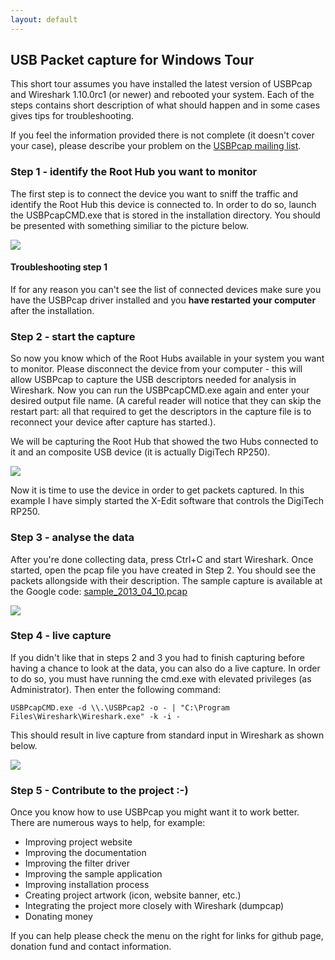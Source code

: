 ```yaml
---
layout: default
---
```


USB Packet capture for Windows Tour
-----------------------------------

This short tour assumes you have installed the latest version of USBPcap and Wireshark 1.10.0rc1 (or newer) and rebooted your system. Each of the steps contains short description of what should happen and in some cases gives tips for troubleshooting.

If you feel the information provided there is not complete (it doesn't cover your case), please describe your problem on the [USBPcap mailing list](https://groups.google.com/group/usbpcap).

### Step 1 - identify the Root Hub you want to monitor

The first step is to connect the device you want to sniff the traffic and identify the Root Hub this device is connected to. In order to do so, launch the USBPcapCMD.exe that is stored in the installation directory. You should be presented with something similiar to the picture below.

 [![](tour/step1_small.png)](tour/step1.png "USBPcapCMD.exe showing list of available devices.") 

#### Troubleshooting step 1

If for any reason you can't see the list of connected devices make sure you have the USBPcap driver installed and you **have restarted your computer** after the installation.

### Step 2 - start the capture

So now you know which of the Root Hubs available in your system you want to monitor. Please disconnect the device from your computer - this will allow USBPcap to capture the USB descriptors needed for analysis in Wireshark. Now you can run the USBPcapCMD.exe again and enter your desired output file name. (A careful reader will notice that they can skip the restart part: all that required to get the descriptors in the capture file is to reconnect your device after capture has started.).

We will be capturing the Root Hub that showed the two Hubs connected to it and an composite USB device (it is actually DigiTech RP250).

 [![](tour/step2_small.png)](tour/step2.png "USBPcapCMD.exe during capture.") 

Now it is time to use the device in order to get packets captured. In this example I have simply started the X-Edit software that controls the DigiTech RP250.

### Step 3 - analyse the data

After you're done collecting data, press Ctrl+C and start Wireshark. Once started, open the pcap file you have created in Step 2. You should see the packets allongside with their description. The sample capture is available at the Google code: [sample\_2013\_04\_10.pcap](https://usbpcap.googlecode.com/files/usbpcap_sample_v2.pcap)

 [![](tour/step3_small.png)](tour/step3.png "Wireshark dissecting USBPcap trace.") 

### Step 4 - live capture

If you didn't like that in steps 2 and 3 you had to finish capturing before having a chance to look at the data, you can also do a live capture. In order to do so, you must have running the cmd.exe with elevated privileges (as Administrator). Then enter the following command:

```
USBPcapCMD.exe -d \\.\USBPcap2 -o - | "C:\Program Files\Wireshark\Wireshark.exe" -k -i -
```

This should result in live capture from standard input in Wireshark as shown below.

 [![](tour/stdin_capture_small.png)](tour/stdin_capture.png "Wireshark capturing from standard input.") 

### Step 5 - Contribute to the project :-)

Once you know how to use USBPcap you might want it to work better. There are numerous ways to help, for example:

*   Improving project website
*   Improving the documentation
*   Improving the filter driver
*   Improving the sample application
*   Improving installation process
*   Creating project artwork (icon, website banner, etc.)
*   Integrating the project more closely with Wireshark (dumpcap)
*   Donating money

If you can help please check the menu on the right for links for github page, donation fund and contact information.
